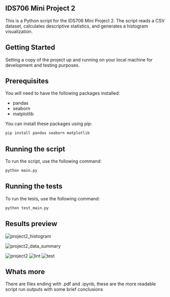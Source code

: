 
## IDS706 Mini Project 2

This is a Python script for the IDS706 Mini Project 2. The script reads a CSV dataset, calculates descriptive statistics, and generates a histogram visualization. 

## Getting Started

Setting a copy of the project up and running on your local machine for development and testing purposes.

## Prerequisites

You will need to have the following packages installed:

- pandas
- seaborn
- matplotlib

You can install these packages using pip:

```bash
pip install pandas seaborn matplotlib
```


## Running the script

To run the script, use the following command:

```bash
python main.py
```

## Running the tests

To run the tests, use the following command:

```bash
python test_main.py
```

## Results preview

![project2_histogram](https://github.com/yabeizeng1121/mini_project_2/assets/143656459/dbbaef2c-d68c-4b8d-b59f-3de43f6f00ca)

![project2_data_summary](https://github.com/nogibjj/Mini_project_2_Yabei/assets/143656459/973ed1da-948c-4aa4-b5fe-d5cd06da283e)

![project2](https://github.com/nogibjj/Mini_project_2_Yabei/assets/143656459/94b139c6-00ee-4951-b487-c171d8cc06fc)
![lint](https://github.com/nogibjj/Mini_project_2_Yabei/assets/143656459/8c98c760-57ec-4c26-9470-3755289acdc2)
![test](https://github.com/nogibjj/Mini_project_2_Yabei/assets/143656459/68220046-4482-4a03-9a0a-37c80181e92b)



## Whats more
There are files ending with .pdf and .ipynb, these are the more readable script run outputs with some brief conclusions
